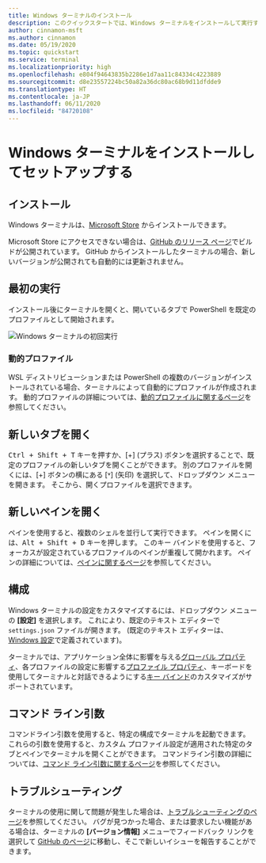 ```yaml
---
title: Windows ターミナルのインストール
description: このクイックスタートでは、Windows ターミナルをインストールして実行する方法について説明します。
author: cinnamon-msft
ms.author: cinnamon
ms.date: 05/19/2020
ms.topic: quickstart
ms.service: terminal
ms.localizationpriority: high
ms.openlocfilehash: e804f94643835b2286e1d7aa11c84334c4223889
ms.sourcegitcommit: d8e23557224bc50a82a36dc80ac68b9d11dfdde9
ms.translationtype: HT
ms.contentlocale: ja-JP
ms.lasthandoff: 06/11/2020
ms.locfileid: "84720108"
---
```

# <a name="install-and-set-up-windows-terminal"></a>Windows ターミナルをインストールしてセットアップする

## <a name="installation"></a>インストール

Windows ターミナルは、[Microsoft Store](https://aka.ms/terminal) からインストールできます。

Microsoft Store にアクセスできない場合は、[GitHub のリリース ページ](https://github.com/microsoft/terminal/releases)でビルドが公開されています。 GitHub からインストールしたターミナルの場合、新しいバージョンが公開されても自動的には更新されません。

## <a name="first-run"></a>最初の実行

インストール後にターミナルを開くと、開いているタブで PowerShell を既定のプロファイルとして開始されます。

![Windows ターミナルの初回実行](./images/first-run.png)

### <a name="dynamic-profiles"></a>動的プロファイル

WSL ディストリビューションまたは PowerShell の複数のバージョンがインストールされている場合、ターミナルによって自動的にプロファイルが作成されます。 動的プロファイルの詳細については、[動的プロファイルに関するページ](./dynamic-profiles.md)を参照してください。

## <a name="open-a-new-tab"></a>新しいタブを開く

<kbd>Ctrl + Shift + T</kbd> キーを押すか、[+] (プラス) ボタンを選択することで、既定のプロファイルの新しいタブを開くことができます。 別のプロファイルを開くには、[+] ボタンの横にある [˅] (矢印) を選択して、ドロップダウン メニューを開きます。 そこから、開くプロファイルを選択できます。

## <a name="open-a-new-pane"></a>新しいペインを開く

ペインを使用すると、複数のシェルを並行して実行できます。 ペインを開くには、<kbd>Alt + Shift + D</kbd> キーを押します。 このキー バインドを使用すると、フォーカスが設定されているプロファイルのペインが重複して開かれます。 ペインの詳細については、[ペインに関するページ](./panes.md)を参照してください。

## <a name="configuration"></a>構成

Windows ターミナルの設定をカスタマイズするには、ドロップダウン メニューの **[設定]** を選択します。 これにより、既定のテキスト エディターで `settings.json` ファイルが開きます。 (既定のテキスト エディターは、[Windows 設定](ms-settings:defaultapps)で定義されています)。

ターミナルでは、アプリケーション全体に影響を与える[グローバル プロパティ](./customize-settings/global-settings.md)、各プロファイルの設定に影響する[プロファイル プロパティ](./customize-settings/profile-settings.md)、キーボードを使用してターミナルと対話できるようにする[キー バインド](./customize-settings/key-bindings.md)のカスタマイズがサポートされています。

## <a name="command-line-arguments"></a>コマンド ライン引数

コマンドライン引数を使用すると、特定の構成でターミナルを起動できます。 これらの引数を使用すると、カスタム プロファイル設定が適用された特定のタブとペインでターミナルを開くことができます。 コマンドライン引数の詳細については、[コマンド ライン引数に関するページ](./command-line-arguments.md)を参照してください。

## <a name="troubleshooting"></a>トラブルシューティング

ターミナルの使用に関して問題が発生した場合は、[トラブルシューティングのページ](./troubleshooting.md)を参照してください。 バグが見つかった場合、または要求したい機能がある場合は、ターミナルの **[バージョン情報]** メニューでフィードバック リンクを選択して [GitHub のページ](https://github.com/microsoft/terminal)に移動し、そこで新しいイシューを報告することができます。
